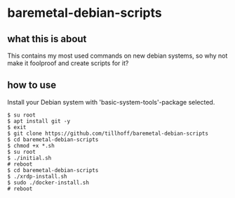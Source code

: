 # baremetal-debian-scripts

## what this is about

This contains my most used commands on new debian systems, so why not make it foolproof and create scripts for it?

## how to use

Install your Debian system with 'basic-system-tools'-package selected.
```
$ su root
$ apt install git -y
$ exit
$ git clone https://github.com/tillhoff/baremetal-debian-scripts
$ cd baremetal-debian-scripts
$ chmod +x *.sh
$ su root
$ ./initial.sh
# reboot
$ cd baremetal-debian-scripts
$ ./xrdp-install.sh
$ sudo ./docker-install.sh
# reboot
```
